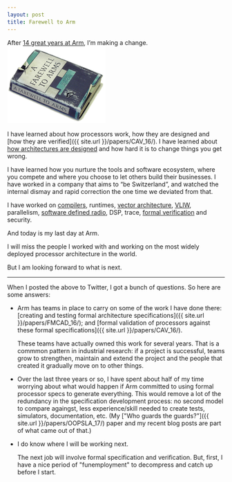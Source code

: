 ```yaml
---
layout: post
title: Farewell to Arm
---
```


After [14 great years at Arm](/about#arm-ltd-projects-selected), I’m making a change.
![Farewell to Arms ><](/images/farewell_to_arms.png)

I have learned about how processors work,
how they are designed and
[how they are verified]({{ site.url }}/papers/CAV_16/).
I have learned about [how architectures are designed](/papers/IEEE_Micro/)
and how hard it is to change things you get wrong.

I have learned how you nurture the tools and software ecosystem, where you
compete and where you choose to let others build their businesses.
I have worked in a company that aims to “be Switzerland”,
and watched the internal dismay and rapid correction the one time we
deviated from that.

I have worked on
[compilers](/papers/CASES_08/),
runtimes,
[vector architecture](/about#vectorizing-compiler-for-neon),
[VLIW](/papers/MICRO_08/),
parallelism,
[software defined radio](/about#software-defined-radio),
DSP,
trace,
[formal verification](/about#processor-formal-verification)
and
security.

And today is my last day at Arm.

I will miss the people I worked with and working on the most widely deployed
processor architecture in the world.

But I am looking forward to what is next.

---------------

When I posted the above to Twitter, I got a bunch of questions.
So here are some answers:

* Arm has teams in place to carry on some of the work I have done there:
  [creating and testing formal architecture specifications]({{ site.url }}/papers/FMCAD_16/);
  and
  [formal validation of processors against these formal specifications]({{ site.url }}/papers/CAV_16/).

  These teams have actually owned this work for several years.
  That is a commmon pattern in industrial research: if a project is successful,
  teams grow to strengthen, maintain and extend the project and
  the people that created it gradually move on to other things.

* Over the last three years or so, I have spent about half of my time
  worrying about what would happen if Arm committed to using formal processor
  specs to generate everything.
  This would remove a lot of the redundancy in the specification development
  process: no second model to compare againgst, less experience/skill needed
  to create tests, simulators, documentation, etc.
  (My ["Who guards the guards?"]({{ site.url }}/papers/OOPSLA_17/)
  paper and my recent blog posts are part of what came out of that.)

* I do know where I will be working next.

  The next job will involve formal specification and verification.  But, first,
  I have a nice period of "funemployment" to decompress and catch up before
  I start.

